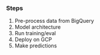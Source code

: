 ### Steps

1. Pre-process data from BigQuery
2. Model architecture
3. Run training/eval
4. Deploy on GCP
5. Make predictions